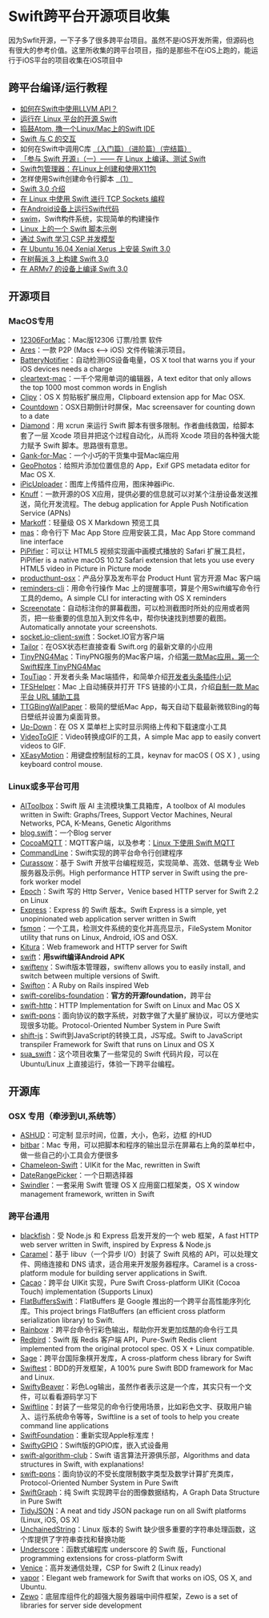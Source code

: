 # Swift跨平台开源项目收集
因为Swfit开源，一下子多了很多跨平台项目。虽然不是iOS开发所需，但源码也有很大的参考价值。这里所收集的跨平台项目，指的是那些不在iOS上跑的，能运行于iOS平台的项目收集在iOS项目中

## 跨平台编译/运行教程
- [如何在Swift中使用LLVM API？][1]
- [运行在 Linux 平台的开源 Swift][2]
- [捣鼓Atom, 撸一个Linux/Mac上的Swift IDE][3]
- [Swift 与 C 的交互][4]
- 如何在Swift中调用C库 [（入门篇）][5][（进阶篇）][6][（完结篇）][7]
- [「参与 Swift 开源」（一）—— 在 Linux 上编译、测试 Swift][8]
- [Swift包管理器：在Linux上创建和使用X11包][9]
- 怎样使用Swift创建命令行脚本 [（1）][10]
- [Swift 3.0 介绍][11]
- [在 Linux 中使用 Swift 进行 TCP Sockets 编程][12]
- [在Android设备上运行Swift代码][13]
- [swim][14]，Swift构件系统，实现简单的构建操作
- [Linux 上的一个 Swift 脚本示例][15]
- [通过 Swift 学习 CSP 并发模型][16]
- [在 Ubuntu 16.04 Xenial Xerus 上安装 Swift 3.0][17]
- [在树莓派 3 上构建 Swift 3.0][18]
- [在 ARMv7 的设备上编译 Swift 3.0][19]

## 开源项目
### MacOS专用
- [12306ForMac][20]：Mac版12306 订票/捡票 软件
- [Ares][21]：一款 P2P (Macs \<–\> iOS) 文件传输演示项目。
- [BatteryNotifier][22]：自动检测iOS设备电量，OS X tool that warns you if your iOS devices needs a charge
- [cleartext-mac][23]：一千个常用单词的编辑器，A text editor that only allows the top 1000 most common words in English
- [Clipy][24]：OS X 剪贴板扩展应用，Clipboard extension app for Mac OSX. 
- [Countdown][25]：OSX日期倒计时屏保，Mac screensaver for counting down to a date
- [Diamond][26]：用 xcrun 来运行 Swift 脚本有很多限制。作者曲线救国，给脚本套了一层 Xcode 项目并把这个过程自动化，从而将 Xcode 项目的各种强大能力赋予 Swift 脚本。思路很有意思。
- [Gank-for-Mac][27]：一个小巧的干货集中营Mac端应用
- [GeoPhotos][28]：给照片添加位置信息的 App，Exif GPS metadata editor for Mac OS X.
- [iPicUploader][29]：图库上传插件应用，图床神器iPic.
- [Knuff][30]：一款开源的OS X应用，提供必要的信息就可以对某个注册设备发送推送，简化开发流程。The debug application for Apple Push Notification Service (APNs)
- [Markoff][31]：轻量级 OS X Markdown 预览工具
- [mas][32]：命令行下 Mac App Store 应用安装工具，Mac App Store command line interface
- [PiPifier][33]：可以让 HTML5 视频实现画中画模式播放的 Safari 扩展工具栏，PiPifier is a native macOS 10.12 Safari extension that lets you use every HTML5 video in Picture in Picture mode
- [producthunt-osx][34]：产品分享及发布平台 Product Hunt 官方开源 Mac 客户端
- [reminders-cli][35]：用命令行操作 Mac 上的提醒事项，算是个用Swift编写命令行工具的demo。A simple CLI for interacting with OS X reminders
- [Screenotate][36]：自动标注你的屏幕截图，可以检测截图时所处的应用或者网页，把一些重要的信息加入到文件名中，帮你快速找到想要的截图。Automatically annotate your screenshots.
- [socket.io-client-swift][37]：Socket.IO官方客户端
- [Tailor][38]：在OSX状态栏直接查看 Swift.org 的最新文章的小应用
- [TinyPNG4Mac][39]：TinyPNG服务的Mac客户端，介绍[第一款Mac应用，第一个Swift程序 TinyPNG4Mac][40]
- [TouTiao][41]：开发者头条 Mac端插件，和简单介绍[开发者头条插件小记][42]
- [TFSHelper][43]：Mac 上自动捕获并打开 TFS 链接的小工具，介绍[自制一款 Mac 平台 URL 辅助工具][44]
- [TTGBingWallPaper][45]：极简的壁纸Mac App，每天自动下载最新微软Bing的每日壁纸并设置为桌面背景。
- [Up-Down][46]：在 OS X 菜单栏上实时显示网络上传和下载速度小工具
- [VideoToGIF][47]：Video转换成GIF的工具，A simple Mac app to easily convert videos to GIF.
- [XEasyMotion][48]：用键盘控制鼠标的工具，keynav for macOS ( OS X ) , using keyboard control mouse.

### Linux或多平台可用
- [AIToolbox][49]：Swift 版 AI 主流模块集工具箱库，A toolbox of AI modules written in Swift: Graphs/Trees, Support Vector Machines, Neural Networks, PCA, K-Means, Genetic Algorithms
- [blog.swift][50]：一个Blog server
- [CocoaMQTT][51]：MQTT客户端，以及参考：[Linux 下使用 Swift MQTT][52]
- [CommandLine][53]：Swift实现的跨平台命令行创建程序
- [Curassow][54]：基于 Swift 开放平台编程规范，实现简单、高效、低耦专业 Web 服务器及示例。High performance HTTP server in Swift using the pre-fork worker model
- [Epoch][55]：Swift 写的 Http Server，Venice based HTTP server for Swift 2.2 on Linux
- [Express][56]：Express 的 Swift 版本。Swift Express is a simple, yet unopinionated web application server written in Swift
- [fsmon][57]：一个工具，检测文件系统的变化并高亮显示，FileSystem Monitor utility that runs on Linux, Android, iOS and OSX.
- [Kitura][58]：Web framework and HTTP server for Swift
- [swift][59]：**用swift编译Android APK**
- [swiftenv][60]：Swift版本管理器，swiftenv allows you to easily install, and switch between multiple versions of Swift.
- [Swifton][61]：A Ruby on Rails inspired Web 
- [swift-corelibs-foundation][62]：**官方的开源foundation**，跨平台
- [swift-http][63]：HTTP Implementation for Swift on Linux and Mac OS X
- [swift-pons][64]：面向协议的数字系统，对数字做了大量扩展协议，可以方便地实现很多功能。Protocol-Oriented Number System in Pure Swift
- [shift-js][65]：Swift到JavaScript的转换工具，JS写成。Swift to JavaScript transpiler Framework for Swift that runs on Linux and OS X
- [sua\_swift][66]：这个项目收集了一些常见的 Swift 代码片段，可以在 Ubuntu/Linux 上直接运行，体验一下跨平台编程。

## 开源库
### OSX 专用（牵涉到UI,系统等）
- [ASHUD][67]：可定制 显示时间，位置，大小，色彩，边框 的HUD
- [bitbar][68]：Mac 专用，可以把脚本和程序的输出显示在屏幕右上角的菜单栏中，做一些自己的小工具会方便很多
 - [Chameleon-Swift][69]：UIKit for the Mac, rewritten in Swift
- [DateRangePicker][70]：一个日期选择器
- [Swindler][71]：一套采用 Swift 管理 OS X 应用窗口框架类，OS X window management framework, written in Swift

### 跨平台通用
- [blackfish][72]：受 Node.js 和 Express 启发开发的一个 web 框架，A fast HTTP web server written in Swift, inspired by Express & Node.js
- [Caramel][73]：基于 libuv（一个异步 I/O）封装了 Swift 风格的 API，可以处理文件、网络连接和 DNS 请求，适合用来开发服务器程序。Caramel is a cross-platform module for building server applications in Swift.
- [Cacao][74]：跨平台 UIKit 实现，Pure Swift Cross-platform UIKit (Cocoa Touch) implementation (Supports Linux)
- [FlatBuffersSwift][75]：FlatBuffers 是 Google 推出的一个跨平台高性能序列化库。This project brings FlatBuffers (an efficient cross platform serialization library) to Swift.
- [Rainbow][76]：跨平台命令行彩色输出，帮助你开发更加炫酷的命令行工具
- [Redbird][77]：Swift 版 Redis 客户端 API，Pure-Swift Redis client implemented from the original protocol spec. OS X + Linux compatible.
- [Sage][78]：跨平台国际象棋开发库，A cross-platform chess library for Swift
- [Swiftest][79]：BDD的开发框架，A 100% pure Swift BDD framework for Mac and Linux.
- [SwiftyBeaver][80]：彩色Log输出，虽然作者表示这是一个库，其实只有一个文件，可以看看源码学习下
- [Swiftline][81]：封装了一些常见的命令行使用场景，比如彩色文字、获取用户输入、运行系统命令等等，Swiftline is a set of tools to help you create command line applications
- [SwiftFoundation][82]：重新实现Apple标准库！
- [SwiftyGPIO][83]：Swift版的GPIO库，嵌入式设备用
- [swift-algorithm-club][84]：Swift 语言算法开源俱乐部，Algorithms and data structures in Swift, with explanations!
- [swift-pons][85]：面向协议的不受长度限制数字类型及数学计算扩充类库，Protocol-Oriented Number System in Pure Swift
- [SwiftGraph][86]：纯 Swift 实现跨平台的图像数据结构，A Graph Data Structure in Pure Swift
- [TidyJSON][87]：A neat and tidy JSON package run on all Swift platforms (Linux, iOS, OS X)
- [UnchainedString][88]：Linux 版本的 Swift 缺少很多重要的字符串处理函数，这个库提供了字符串查找和替换功能
- [Underscore][89]：函数式编程库 underscore 的 Swift 版，Functional programming extensions for cross-platform Swift
- [Venice][90]：高并发通信处理，CSP for Swift 2 (Linux ready)
- [vapor][91]：Elegant web framework for Swift that works on iOS, OS X, and Ubuntu.
- [Zewo][92]：底层库组件化的超强大服务器端中间件框架，Zewo is a set of libraries for server side development

[1]:	http://www.csdn.net/article/2015-12-07/2826407-Swift
[2]:	http://swiftcafe.io/2015/12/11/swift-linux/ "运行在 Linux 平台的开源 Swift"
[3]:	http://ios.dog/simple-swift-ide-on-atom/ "[翻译]捣鼓Atom, 撸一个Linux/Mac上的Swift IDE"
[4]:	https://realm.io/cn/news/pragma-chris-eidhof-swift-c/ "Swift 与 C 的交互"
[5]:	http://hearrain.com/2015/12/850 "如何在Swift中调用C库（入门篇）"
[6]:	http://hearrain.com/2016/01/853 "如何在Swift中调用C库（进阶篇）"
[7]:	http://hearrain.com/2016/01/855 "如何在Swift中调用C库（完结篇）"
[8]:	https://autolayout.club/2016/01/01/%E3%80%8C%E5%8F%82%E4%B8%8E-Swift-%E5%BC%80%E6%BA%90%E3%80%8D%EF%BC%88%E4%B8%80%EF%BC%89%E2%80%94%E2%80%94-%E5%9C%A8-Linux-%E4%B8%8A%E7%BC%96%E8%AF%91%E3%80%81%E6%B5%8B%E8%AF%95-Swift/ "「参与 Swift 开源」（一）—— 在 Linux 上编译、测试 Swift"
[9]:	http://swift.gg/2016/01/13/swift-ubuntu-x11-window-app/ "Swift包管理器：在Linux上创建和使用X11包"
[10]:	http://www.cocoachina.com/swift/20160121/14966.html
[11]:	http://swift.gg/2016/02/25/introducing-swift-3-0/ "Swift 3.0 介绍"
[12]:	http://swift.gg/2016/03/01/tcp-sockets-with-swift-on-linux/ "在 Linux 中使用 Swift 进行 TCP Sockets 编程"
[13]:	https://segmentfault.com/a/1190000004961116 "在Android设备上运行Swift代码"
[14]:	https://github.com/kylef/swim "swim"
[15]:	http://swift.gg/2016/07/12/an-example-of-scripting-with-swift-on-linux/ "Linux 上的一个 Swift 脚本示例"
[16]:	http://fengjian0106.github.io/2016/04/10/CSP-Concurrency-Patterns-In-Swift/ "通过 Swift 学习 CSP 并发模型"
[17]:	http://swift.gg/2016/07/19/swift-3-0-for-ubuntu-16-04-xenial-xerus/ "在 Ubuntu 16.04 Xenial Xerus 上安装 Swift 3.0"
[18]:	http://swift.gg/2016/08/29/building-swift-3-0-on-a-raspberry-pi-3/ "在树莓派 3 上构建 Swift 3.0"
[19]:	http://swift.gg/2016/10/27/building-swift-3-0-on-an-armv7-system/ "在 ARMv7 的设备上编译 Swift 3.0"
[20]:	https://github.com/fancymax/12306ForMac "12306ForMac"
[21]:	https://github.com/indragiek/Ares "Ares"
[22]:	https://github.com/Kalvin126/BatteryNotifier
[23]:	https://github.com/mortenjust/cleartext-mac "cleartext-mac"
[24]:	https://github.com/Clipy/Clipy "Clipy"
[25]:	https://github.com/soffes/Countdown "Countdown"
[26]:	https://github.com/johnno1962/Diamond "Diamond"
[27]:	https://github.com/hujiaweibujidao/Gank-for-Mac "Gank-for-Mac"
[28]:	https://github.com/mcxiaoke/GeoPhotos "GeoPhotos"
[29]:	https://github.com/toolinbox/iPicUploader "iPicUploader"
[30]:	https://github.com/KnuffApp/Knuff "Knuff"
[31]:	https://github.com/thoughtbot/Markoff "Markoff"
[32]:	https://github.com/argon/mas "mas"
[33]:	https://github.com/arnoappenzeller/PiPifier "PiPifier"
[34]:	https://github.com/producthunt/producthunt-osx "producthunt-osx"
[35]:	https://github.com/keith/reminders-cli "reminders-cli"
[36]:	https://github.com/osnr/Screenotate "Screenotate"
[37]:	https://github.com/socketio/socket.io-client-swift "socket.io-client-swift"
[38]:	https://github.com/kimar/Tailor "Tailor"
[39]:	https://github.com/kyleduo/TinyPNG4Mac "TinyPNG4Mac"
[40]:	http://blog.kyleduo.com/2016/07/01/160701-tinypng4mac/
[41]:	https://github.com/judi0713/TouTiao "TouTiao"
[42]:	http://walkginkgo.com/ios/2016/05/04/Toutiao.html
[43]:	https://github.com/yulingtianxia/TFSHelper "TFSHelper"
[44]:	http://yulingtianxia.com/blog/2016/02/27/TFSHelper/ "自制一款 Mac 平台 URL 辅助工具"
[45]:	https://github.com/zekunyan/TTGBingWallPaper "TTGBingWallPaper"
[46]:	https://github.com/gjiazhe/Up-Down "Up-Down"
[47]:	https://github.com/BalestraPatrick/VideoToGIF "VideoToGIF"
[48]:	https://github.com/h2ero/XEasyMotion "XEasyMotion"
[49]:	https://github.com/KevinCoble/AIToolbox "AIToolbox"
[50]:	https://github.com/lexrus/blog.swift "blog.swift"
[51]:	https://github.com/emqtt/CocoaMQTT "CocoaMQTT"
[52]:	http://swift.gg/2016/07/01/mqtt-with-swift-on-linux/ "Linux 下使用 Swift MQTT"
[53]:	https://github.com/jatoben/CommandLine "CommandLine"
[54]:	https://github.com/kylef/Curassow "Curassow"
[55]:	https://github.com/Zewo/Epoch "Epoch"
[56]:	https://github.com/crossroadlabs/Express "Express"
[57]:	https://github.com/nowsecure/fsmon "fsmon"
[58]:	https://github.com/IBM-Swift/Kitura "Kitura"
[59]:	https://github.com/SwiftAndroid/swift "swift"
[60]:	https://github.com/kylef/swiftenv "swiftenv"
[61]:	https://github.com/necolt/Swifton "Swifton"
[62]:	https://github.com/apple/swift-corelibs-foundation "swift-corelibs-foundation"
[63]:	https://github.com/huytd/swift-http "swift-http"
[64]:	https://github.com/dankogai/swift-pons "swift-pons"
[65]:	https://github.com/shift-js/shift-js "shift-js"
[66]:	https://github.com/jpedrosa/sua_swift "sua_swift"
[67]:	https://github.com/antscript/ASHUD "ASHUD"
[68]:	https://github.com/matryer/bitbar "bitbar"
[69]:	https://github.com/unifiedh/Chameleon-Swift "Chameleon-Swift"
[70]:	https://github.com/MrMage/DateRangePicker "DateRangePicker"
[71]:	https://github.com/tmandry/Swindler "Swindler"
[72]:	https://github.com/elliottminns/blackfish "blackfish"
[73]:	https://github.com/CaramelForSwift/Caramel "Caramel"
[74]:	https://github.com/PureSwift/Cacao "Cacao"
[75]:	https://github.com/mzaks/FlatBuffersSwift "FlatBuffersSwift"
[76]:	https://github.com/onevcat/Rainbow "Rainbow"
[77]:	https://github.com/czechboy0/Redbird "Redbird"
[78]:	https://github.com/nvzqz/Sage "Sage"
[79]:	https://github.com/bppr/Swiftest "Swiftest"
[80]:	https://github.com/skreutzberger/SwiftyBeaver "SwiftyBeaver"
[81]:	https://github.com/Swiftline/Swiftline "Swiftline"
[82]:	https://github.com/PureSwift/SwiftFoundation "SwiftFoundation"
[83]:	https://github.com/uraimo/SwiftyGPIO "SwiftyGPIO"
[84]:	https://github.com/hollance/swift-algorithm-club "swift-algorithm-club"
[85]:	https://github.com/dankogai/swift-pons "swift-pons"
[86]:	https://github.com/davecom/SwiftGraph "SwiftGraph"
[87]:	https://github.com/benloong/TidyJSON "TidyJSON"
[88]:	https://github.com/dunkelstern/UnchainedString "UnchainedString"
[89]:	https://github.com/JakeLin/Underscore "Underscore"
[90]:	https://github.com/Zewo/Venice "Venice"
[91]:	https://github.com/tannernelson/vapor "vapor"
[92]:	https://github.com/Zewo/Zewo "Zewo"